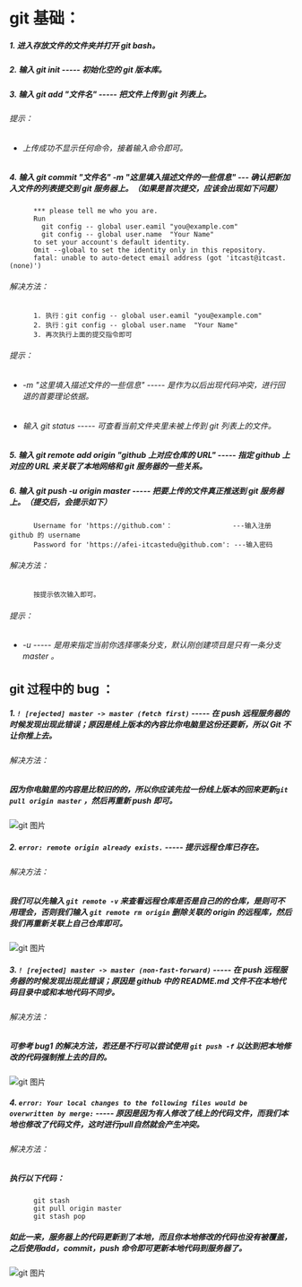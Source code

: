 # git 基础：
##### 1. 进入存放文件的文件夹并打开 git bash。
##### 2. 输入 git init ----- 初始化空的 git 版本库。
##### 3. 输入 git add "文件名" ----- 把文件上传到 git 列表上。
###### 提示：
* ###### 上传成功不显示任何命令，接着输入命令即可。
##### 4. 输入 git commit "文件名" -m "这里填入描述文件的一些信息" --- 确认把新加入文件的列表提交到 git 服务器上。（如果是首次提交，应该会出现如下问题）
```
      *** please tell me who you are.
      Run
        git config -- global user.eamil "you@example.com"
        git config -- global user.name  "Your Name"
      to set your account's default identity.
      Omit --global to set the identity only in this repository.
      fatal: unable to auto-detect email address (got 'itcast@itcast.(none)')
```
###### 解决方法：
```
      1. 执行：git config -- global user.eamil "you@example.com"
      2. 执行：git config -- global user.name  "Your Name"
      3. 再次执行上面的提交指令即可
```
###### 提示：
* ###### -m "这里填入描述文件的一些信息" ----- 是作为以后出现代码冲突，进行回退的首要理论依据。
* ###### 输入 git status ----- 可查看当前文件夹里未被上传到 git 列表上的文件。
##### 5. 输入 git remote add origin "github 上对应仓库的 URL" ----- 指定 github 上对应的 URL 来关联了本地网络和 git 服务器的一些关系。
##### 6. 输入 git push -u origin master ----- 把要上传的文件真正推送到 git 服务器上。（提交后，会提示如下）
```
      Username for 'https://github.com'：               ---输入注册 github 的 username
      Password for 'https://afei-itcastedu@github.com': ---输入密码
```
###### 解决方法：
```
      按提示依次输入即可。
```       
###### 提示：
* ###### -u ----- 是用来指定当前你选择哪条分支，默认刚创建项目是只有一条分支 master 。

## git 过程中的 bug ：
##### 1. ```! [rejected] master -> master (fetch first)``` ----- 在 push 远程服务器的时候发现出现此错误；原因是线上版本的內容比你电脑里这份还要新，所以 Git 不让你推上去。 
###### 解决方法：
##### 因为你电脑里的内容是比较旧的的，所以你应该先拉一份线上版本的回來更新```git pull origin master``` ，然后再重新 push 即可。
![git 图片](https://github.com/JackyST0/Markdown/blob/master/bug%201.png)
##### 2. ```error: remote origin already exists.``` ----- 提示远程仓库已存在。
###### 解决方法：
##### 我们可以先输入 ```git remote -v``` 来查看远程仓库是否是自己的的仓库，是则可不用理会，否则我们输入 ```git remote rm origin``` 删除关联的 origin 的远程库，然后我们再重新关联上自己仓库即可。
![git 图片](https://github.com/JackyST0/Markdown/blob/master/bug%202.png)
##### 3. ```! [rejected] master -> master (non-fast-forward)``` ----- 在 push 远程服务器的时候发现出现此错误；原因是 github 中的 README.md 文件不在本地代码目录中或和本地代码不同步。
###### 解决方法：
##### 可参考 bug1 的解决方法，若还是不行可以尝试使用 ```git push -f``` 以达到把本地修改的代码强制推上去的目的。
![git 图片](https://github.com/JackyST0/Markdown/blob/master/bug%203.png)
##### 4. ```error: Your local changes to the following files would be overwritten by merge:``` ----- 原因是因为有人修改了线上的代码文件，而我们本地也修改了代码文件，这时进行pull自然就会产生冲突。
###### 解决方法：
##### 执行以下代码：
```
      git stash
      git pull origin master
      git stash pop
```
##### 如此一来，服务器上的代码更新到了本地，而且你本地修改的代码也没有被覆盖，之后使用add，commit，push 命令即可更新本地代码到服务器了。
![git 图片](https://github.com/JackyST0/Markdown/blob/master/bug%204.png)




